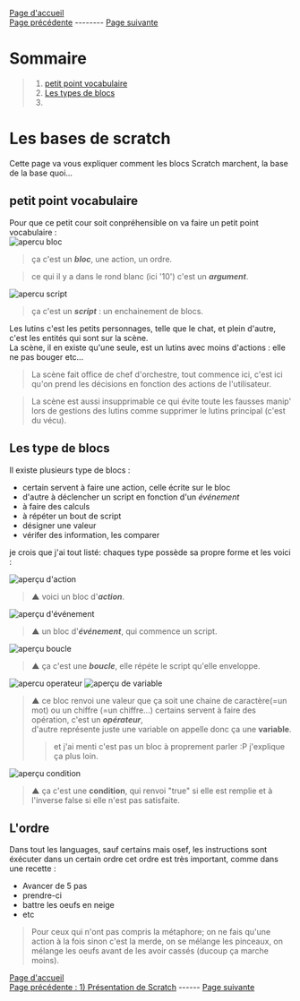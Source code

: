[Page d'accueil](https://lezib.github.io/its-code-time/)  
[Page précédente](https://lezib.github.io/its-code-time/1/index.html) -------- [Page suivante](https://lezib.github.io/its-code-time/3/index.html)  

# Sommaire 
> 1. [petit point vocabulaire]()  
> 2. [Les types de blocs]()  
> 3. []()  

# Les bases de scratch  

Cette page va vous expliquer comment les blocs Scratch marchent, la base de la base quoi...     

## petit point vocabulaire  

Pour que ce petit cour soit conpréhensible on va faire un petit point vocabulaire :  
![apercu bloc](/images/apercu-action.jpg)  
> ça c'est un ___bloc___, une action, un ordre.  
  
> ce qui il y a dans le rond blanc (ici '10') c'est un ___argument___.

![apercu script](/images/aprecu-scratch.png)  
> ça c'est un ___script___ : un enchainement de blocs.  

Les lutins c'est les petits personnages, telle que le chat, et plein d'autre, c'est les entités qui sont sur la scène.  
La scène, il en existe qu'une seule, est un lutins avec moins d'actions : elle ne pas bouger etc... 
> La scène fait office de chef d'orchestre, tout commence ici, c'est ici qu'on prend les décisions en fonction des actions de l'utilisateur.

> La scène est aussi insupprimable ce qui évite toute les fausses manip' lors de gestions des lutins comme supprimer le lutins principal (c'est du vécu).

## Les type de blocs  

Il existe plusieurs type de blocs :
- certain servent à faire une action, celle écrite sur le bloc  
- d'autre à déclencher un script en fonction d'un _événement_  
- à faire des calculs  
- à répéter un bout de script  
- désigner une valeur  
- vérifer des information, les comparer
  
je crois que j'ai tout listé: chaques type possède sa propre forme et les voici :  

![aperçu d'action](/images/apercu-action.jpg)  
> ▲ voici un bloc d'___action___.  

![aperçu d'événement](/images/apercu-evenement.jpg)  
> ▲ un bloc d'___événement___, qui commence un script.  

![aperçu boucle](/images/apercu-boucle.jpg)  
> ▲ ça c'est une ___boucle___, elle répéte le script qu'elle enveloppe.  

![apercu operateur](/images/apercu-operateur.jpg)  ![aperçu de variable](/images/apercu-variable.jpg)  
> ▲ ce bloc renvoi une valeur que ça soit une chaine de caractère(=un mot) ou un chiffre (=un chiffre...)
> certains servent à faire des opération, c'est un ___opérateur___,  
> d'autre représente juste une variable on appelle donc ça une __variable__.  
>> et j'ai menti c'est pas un bloc à proprement parler :P j'explique ça plus loin.  

![aperçu condition](/images/apercu-condition.jpg)  
> ▲ ça c'est une __condition__, qui renvoi "true" si elle est remplie et à l'inverse false si elle n'est pas satisfaite.

## L'ordre  

Dans tout les languages, sauf certains mais osef, les instructions sont éxécuter dans un certain ordre cet ordre est très important, comme dans une recette :  
- Avancer de 5 pas    
- prendre-ci  
- battre les oeufs en neige  
- etc  
> Pour ceux qui n'ont pas compris la métaphore; on ne fais qu'une action à la fois sinon c'est la merde, on se mélange les pinceaux, on mélange les oeufs avant de les avoir cassés (ducoup ça marche moins).  
  


[Page d'accueil](https://lezib.github.io/its-code-time/)  
[Page précédente : 1) Présentation de Scratch](https://lezib.github.io/its-code-time/1/index.html) ------ [Page suivante](https://lezib.github.io/its-code-time/3/index.html) 
